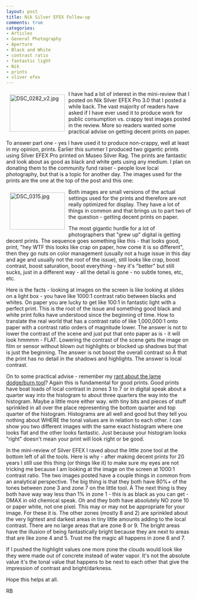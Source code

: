 ```yaml
---
layout: post
title: Nik Silver EFEX Follow-up
comments: true
categories:
- Articles
- General Photography
- Aperture
- Black and White
- contrast ratio
- fantastic light
- Nik
- prints
- sliver efex
---
```

<a rel="lightbox" href="/wp-content/uploads/2009/09/DSC_0282_v2.jpg"><img title="DSC_0282_v2.jpg" src="/wp-content/uploads/2009/09/.thumbs/.DSC_0282_v2.jpg" border="0" alt="DSC_0282_v2.jpg" hspace="10" vspace="10" width="150" height="101" align="left" /></a>I have had a lot of interest in the mini-review that I posted on Nik Silver EFEX Pro 3.0 that I posted a while back. The vast majority of readers have asked if I have ever used it to produce work for public consumption vs. crappy test images posted in the review. More so readers wanted some practical advise on getting decent prints on paper.

To answer part one - yes I have used it to produce non-crappy, well at least in my opinion, prints. Earlier this summer I produced two gigantic prints using Silver EFEX Pro printed on Museo Silver Rag. The prints are fantastic and look about as good as black and white gets using any medium. I plan on donating them to the community fund raiser - people love local photography, but that is a topic for another day. The images used for the prints are the one at the top of the post and this one:

<a rel="lightbox" href="/wp-content/uploads/2009/09/DSC_0315.jpg"><img title="DSC_0315.jpg" src="/wp-content/uploads/2009/09/.thumbs/.DSC_0315.jpg" border="0" alt="DSC_0315.jpg" hspace="10" vspace="10" width="150" height="101" align="left" /></a>Both images are small versions of the actual settings used for the prints and therefore are not really optimized for display. They have a lot of things in common and that brings us to part two of the question - getting decent prints on paper.

The most gigantic hurdle for a lot of photographers that "grew up" digital is getting decent prints. The sequence goes something like this - that looks good, print, "hey WTF this looks like crap on paper, how come it is so different", then they go nuts on color management (usually not a huge issue in this day and age and usually not the root of the issue), still looks like crap, boost contrast, boost saturation, boost everything - hey it's "better" but still sucks, just in a different way - all the detail is gone - no subtle tones, etc, etc.

Here is the facts - looking at images on the screen is like looking at slides on a light box - you have like 1000:1 contrast ratio between blacks and whites. On paper you are lucky to get like 100:1 in fantastic light with a perfect print. This is the root of the issue and something good black and white print folks have understood since the beginning of time. How to translate the real world that has a contrast ratio of like 1,000,000:1 onto paper with a contrast ratio orders of magnitude lower. The answer is not to lower the contrast of the scene and just put that onto paper as is - it will look hmmmm - FLAT. Lowering the contrast of the scene gets the image on film or sensor without blown out highlights or blocked up shadows but that is just the beginning. The answer is not boost the overall contrast so Â that the print has no detail in the shadows and highlights. The answer is local contrast.

On to some practical advise - remember my <a href="http://photo.rwboyer.com/2009/09/10/weekly-aperture-complaint/">rant about the lame dodge/burn tool</a>? Again this is fundamental for good prints. Good prints have boat loads of local contrast in zones 3 to 7 or in digital speak about a quarter way into the histogram to about three quarters the way into the histogram. Maybe a little more either way. with tiny bits and pieces of stuff sprinkled in all over the place representing the bottom quarter and top quarter of the histogram. Histograms are all well and good but they tell you nothing about WHERE the tonal values are in relation to each other. I can show you two different images with the same exact histogram where one looks flat and the other looks fantastic. Just because your histogram looks "right" doesn't mean your print will look right or be good.

In the mini-review of Silver EFEX I raved about the little zone tool at the bottom left of all the tools. Here is why - after making decent prints for 20 years I still use this thing (or things like it) to make sure my eyes are not tricking me because I am looking at the image on the screen at 1000:1 contrast ratio. The two images posted have a couple things in common from an analytical perspective. The big thing is that they both have 80%+ of the tones between zone 3 and zone 7 on the little tool. Â The next thing is they both have way way less than 1% in zone 1 - this is as black as you can get - DMAX in old chemical speak. Oh and they both have absolutely NO zone 10 or paper white, not one pixel. This may or may not be appropriate for your image. For these it is. The other zones (mostly 8 and 2) are sprinkled about the very lightest and darkest areas in tiny little amounts adding to the local contrast. There are no large areas that are zone 8 or 9. The bright areas have the illusion of being fantastically bright because they are next to areas that are like zone 4 and 5. Trust me the magic all happens in zone 6 and 7.

If I pushed the highlight values one more zone the clouds would look like they were made out of concrete instead of water vapor. It's not the absolute value it's the tonal value that happens to be next to each other that give the impression of contrast and bright/darkness.

Hope this helps at all.

RB
